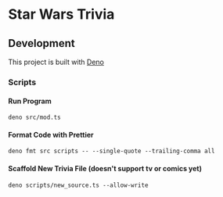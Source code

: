 # Star Wars Trivia

## Development
This project is built with [Deno](https://deno.land)

### Scripts

#### Run Program
`deno src/mod.ts`

#### Format Code with Prettier
`deno fmt src scripts -- --single-quote --trailing-comma all`

#### Scaffold New Trivia File (doesn't support tv or comics yet)
`deno scripts/new_source.ts --allow-write`